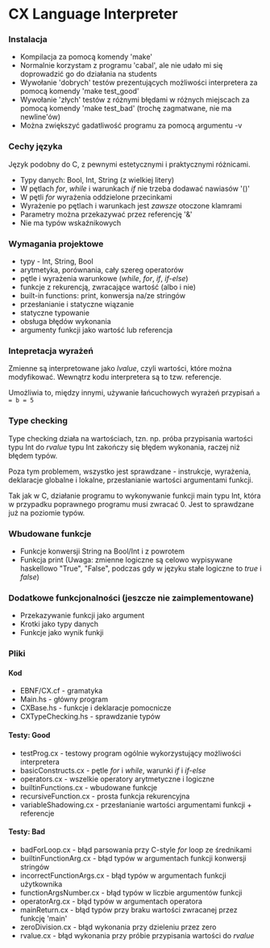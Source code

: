 CX Language Interpreter
===========================================

### Instalacja

* Kompilacja za pomocą komendy 'make'
* Normalnie korzystam z programu 'cabal', ale nie udało mi się doprowadzić go do działania
  na students
* Wywołanie 'dobrych' testów prezentujących możliwości interpretera za pomocą komendy
  'make test_good'
* Wywołanie 'złych' testów z różnymi błędami w różnych miejscach za pomocą komendy
  'make test_bad' (trochę zagmatwane, nie ma newline'ów)
* Można zwiększyć gadatliwość programu za pomocą argumentu -v


### Cechy języka

Język podobny do C, z pewnymi estetycznymi i praktycznymi różnicami.
* Typy danych: Bool, Int, String (z wielkiej litery)
* W pętlach _for_, _while_ i warunkach _if_ nie trzeba dodawać nawiasów '()'
* W pętli _for_ wyrażenia oddzielone przecinkami
* Wyrażenie po pętlach i warunkach jest *zawsze* otoczone klamrami
* Parametry można przekazywać przez referencję '&'
* Nie ma typów wskaźnikowych


### Wymagania projektowe

* typy - Int, String, Bool
* arytmetyka, porównania, cały szereg operatorów
* pętle i wyrażenia warunkowe (_while_, _for_, _if_, _if-else_)
* funkcje z rekurencją, zwracające wartość (albo i nie)
* built-in functions: print, konwersja na/ze stringów
* przesłanianie i statyczne wiązanie
* statyczne typowanie
* obsługa błędów wykonania
* argumenty funkcji jako wartość lub referencja


### Intepretacja wyrażeń

Zmienne są interpretowane jako _lvalue_, czyli wartości, które można modyfikować. Wewnątrz
kodu interpretera są to tzw. referencje.

Umożliwia to, między innymi, używanie łańcuchowych wyrażeń przypisań
`a = b = 5`


### Type checking

Type checking działa na wartościach, tzn. np. próba przypisania wartości typu Int do _rvalue_
typu Int zakończy się błędem wykonania, raczej niż błędem typów.

Poza tym problemem, wszystko jest sprawdzane - instrukcje, wyrażenia, deklaracje globalne
i lokalne, przesłanianie wartości argumentami funkcji.

Tak jak w C, działanie programu to wykonywanie funkcji main typu Int, która w przypadku
poprawnego programu musi zwracać 0. Jest to sprawdzane już na poziomie typów.


### Wbudowane funkcje

* Funkcje konwersji String na Bool/Int i z powrotem
* Funkcja print (Uwaga: zmienne logiczne są celowo wypisywane haskellowo "True", "False",
  podczas gdy w języku stałe logiczne to _true_ i _false_)


### Dodatkowe funkcjonalności (jeszcze nie zaimplementowane)
* Przekazywanie funkcji jako argument
* Krotki jako typy danych
* Funkcje jako wynik funkji


### Pliki

#### Kod
* EBNF/CX.cf - gramatyka
* Main.hs - główny program
* CXBase.hs - funkcje i deklaracje pomocnicze
* CXTypeChecking.hs - sprawdzanie typów

#### Testy: Good
* testProg.cx - testowy program ogólnie wykorzystujący możliwości interpretera
* basicConstructs.cx - pętle _for_ i _while_, warunki _if_ i _if-else_
* operators.cx - wszelkie operatory arytmetyczne i logiczne
* builtinFunctions.cx - wbudowane funkcje
* recursiveFunction.cx - prosta funkcja rekurencyjna
* variableShadowing.cx - przesłanianie wartości argumentami funkcji + referencje

#### Testy: Bad
* badForLoop.cx - błąd parsowania przy C-style _for_ loop ze średnikami
* builtinFunctionArg.cx - błąd typów w argumentach funkcji konwersji stringów
* incorrectFunctionArgs.cx - błąd typów w argumentach funkcji użytkownika
* functionArgsNumber.cx - błąd typów w liczbie argumentów funkcji
* operatorArg.cx - błąd typów w argumentach operatora
* mainReturn.cx - błąd typów przy braku wartości zwracanej przez funkcję 'main'
* zeroDivision.cx - błąd wykonania przy dzieleniu przez zero
* rvalue.cx - błąd wykonania przy próbie przypisania wartości do _rvalue_
